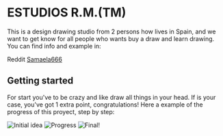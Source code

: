 
# ESTUDIOS R.M.(TM)

This is a design drawing studio from 2 persons how lives in Spain, and we want to get know for all people who wants buy a draw and learn drawing. You can find info and example in:

Reddit [Samaela666](https://www.reddit.com/user/Samaela666)

## Getting started

For start you've to be crazy and like draw all things in your head. If is your case, you've got 1 extra point, congratulations! Here a example of the progress of this proyect, step by step:

![Initial idea](/var/www/Code/todo-list/inicio.jpeg)
![Progress](/var/www/Code/todo-list/progreso.jpeg)
![Final!](/var/www/Code/todo-list/final.jpeg)

